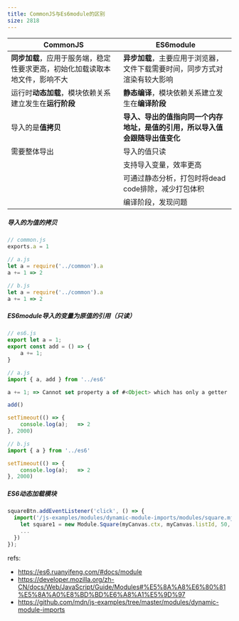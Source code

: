 ```yaml
---
title: CommonJS与Es6module的区别
size: 2818
---
```

| CommonJS                                                                     | ES6module                                                                    |
| ---------------------------------------------------------------------------- | ---------------------------------------------------------------------------- |
| **同步加载**，应用于服务端，稳定性要求更高，初始化加载读取本地文件，影响不大 | **异步加载**，主要应用于浏览器，文件下载需要时间，同步方式对渲染有较大影响   |
| 运行时**动态加载**，模块依赖关系建立发生在**运行阶段**                       | **静态编译**，模块依赖关系建立发生在**编译阶段**                             |
| 导入的是**值拷贝**                                                           | **导入、导出的值指向同一个内存地址，是值的引用，所以导入值会跟随导出值变化** |
| 需要整体导出                                                                 | 导入的值只读                                                                 |
|                                                                              | 支持导入变量，效率更高                                                       |
|                                                                              | 可通过静态分析，打包时将dead code排除，减少打包体积                          |
|                                                                              | 编译阶段，发现问题                                                                             |

##### 导入的为值的拷贝

```javascript
// common.js
exports.a = 1

// a.js
let a = require('../common').a
a += 1 => 2

// b.js
let a = require('../common').a
a += 1 => 2
```

##### ES6module导入的变量为原值的引用（**只读**）

```javascript
// es6.js
export let a = 1;
export const add = () => {
    a += 1;
}

// a.js
import { a, add } from '../es6'

a += 1; => Cannot set property a of #<Object> which has only a getter

add()

setTimeout(() => {
    console.log(a);   => 2
}, 2000)

// b.js
import { a } from '../es6'

setTimeout(() => {
    console.log(a);   => 2
}, 2000)
```

##### ES6动态加载模块

```javascript
squareBtn.addEventListener('click', () => {
  import('/js-examples/modules/dynamic-module-imports/modules/square.mjs').then((Module) => {
    let square1 = new Module.Square(myCanvas.ctx, myCanvas.listId, 50, 50, 100, 'blue');
   	...
  })
});
```

refs:
- https://es6.ruanyifeng.com/#docs/module
- https://developer.mozilla.org/zh-CN/docs/Web/JavaScript/Guide/Modules#%E5%8A%A8%E6%80%81%E5%8A%A0%E8%BD%BD%E6%A8%A1%E5%9D%97
- https://github.com/mdn/js-examples/tree/master/modules/dynamic-module-imports
